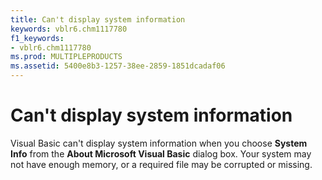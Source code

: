 ```yaml
---
title: Can't display system information
keywords: vblr6.chm1117780
f1_keywords:
- vblr6.chm1117780
ms.prod: MULTIPLEPRODUCTS
ms.assetid: 5400e8b3-1257-38ee-2859-1851dcadaf06
---
```



# Can't display system information

Visual Basic can't display system information when you choose  **System Info** from the **About Microsoft Visual Basic** dialog box. Your system may not have enough memory, or a required file may be corrupted or missing.


